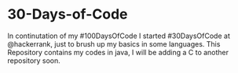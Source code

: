 # 30-Days-of-Code

In continutation of my #100DaysOfCode I started #30DaysOfCode at @hackerrank, just to brush up my basics in some languages. 
This Repository contains my codes in java, I will be adding a C to another repository soon.
